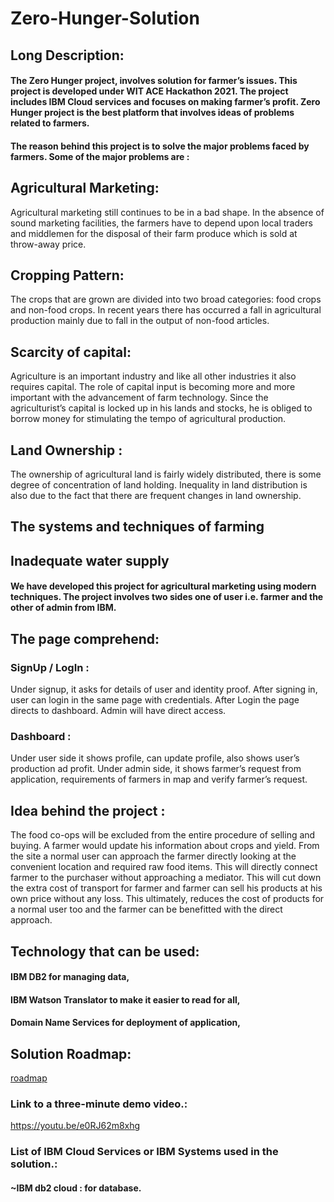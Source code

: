 # Zero-Hunger-Solution
## Long Description:
#### The Zero Hunger project, involves solution for farmer’s issues. This project is developed under WIT ACE Hackathon 2021. The project includes IBM Cloud services and focuses on making farmer’s profit. Zero Hunger project is the best platform that involves ideas of problems related to farmers. 
#### The reason behind this project is to solve the major problems faced by farmers. Some of the major problems are :
##  Agricultural Marketing:
Agricultural marketing still continues to be in a bad shape. In the absence of sound marketing facilities, the farmers have to depend upon local traders and middlemen for the disposal of their farm produce which is sold at throw-away price.
## Cropping Pattern: 
The crops that are grown are divided into two broad categories: food crops and non-food crops. In recent years there has occurred a fall in agricultural production mainly due to fall in the output of non-food articles. 
##  Scarcity of capital:
Agriculture is an important industry and like all other industries it also requires capital. The role of capital input is becoming more and more important with the advancement of farm technology. Since the agriculturist’s capital is locked up in his lands and stocks, he is obliged to borrow money for stimulating the tempo of agricultural production.
##  Land Ownership : 
The ownership of agricultural land is fairly widely distributed, there is some degree of concentration of land holding. Inequality in land distribution is also due to the fact that there are frequent changes in land ownership.
## The systems and techniques of farming
## Inadequate water supply

#### We have developed this project for agricultural marketing using modern techniques. The project involves two sides one of user i.e. farmer and the other of admin from IBM. 
## The page comprehend:
### SignUp  / LogIn :
 Under signup, it asks for details of user and identity proof. After signing in, user can login in the same page with credentials. After Login the page directs to dashboard. Admin will have direct access.
### Dashboard : 
Under user side it shows profile, can update profile, also shows user’s production ad profit. Under admin side, it shows farmer’s request from application, requirements of farmers in map and verify farmer’s request.

## Idea behind the project : 
The food co-ops will be excluded from the entire procedure of selling and buying. A farmer would update his information about crops and yield. From the site a normal user can approach the farmer directly looking at the convenient location and required raw food items. This will directly connect farmer to the purchaser without approaching a mediator. This will cut down the extra cost of transport for farmer and farmer can sell his products at his own price without any loss. This ultimately, reduces the cost of products for a normal user too and the farmer can be benefitted with the direct approach. 

## Technology that can be used: 
#### IBM DB2 for managing data, 
#### IBM Watson Translator to make it easier to read for all,
#### Domain Name Services for deployment of application,


## Solution Roadmap:
[roadmap](https://github.com/AAPSS/Zero-Hunger-solution/blob/master/road%20map.png)
### Link to a three-minute demo video.: 
https://youtu.be/e0RJ62m8xhg
### List of IBM Cloud Services or IBM Systems used in the solution.: 
#### ~IBM db2 cloud : for database. 
